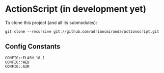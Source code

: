 ActionScript (in development yet)
=================================

To clone this project (and all its submodules):

    git clone --recursive git://github.com/adriancmiranda/actionscript.git

## Config Constants

    CONFIG::FLASH_10_1
    CONFIG::WEB
    CONFIG::AIR
